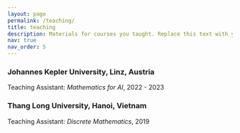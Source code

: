 ```yaml
---
layout: page
permalink: /teaching/
title: teaching
description: Materials for courses you taught. Replace this text with your description.
nav: true
nav_order: 5
---
```


### **Johannes Kepler University, Linz, Austria** 

Teaching Assistant: *Mathematics for AI*, 2022 - 2023


### **Thang Long University, Hanoi, Vietnam** 

Teaching Assistant: *Discrete Mathematics*, 2019
